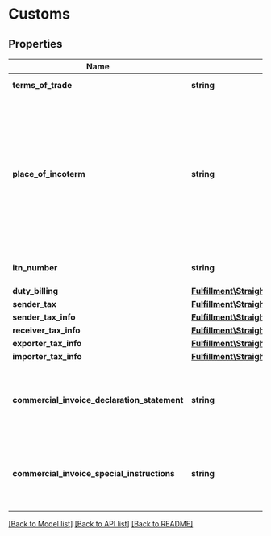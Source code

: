 # Customs

## Properties
Name | Type | Description | Notes
------------ | ------------- | ------------- | -------------
**terms_of_trade** | **string** | Optional IncoTerms | [optional] 
**place_of_incoterm** | **string** | Optional Place of Incoterm for DHL  If not specified, place of incoterm will be determined from Terns and sender or consignee city | [optional] 
**itn_number** | **string** | ITN number or AES exemption | [optional] 
**duty_billing** | [**Fulfillment\StraightShip\Client\Model\DutyBilling**](DutyBilling.md) |  | [optional] 
**sender_tax** | [**Fulfillment\StraightShip\Client\Model\TaxInfo**](TaxInfo.md) |  | [optional] 
**sender_tax_info** | [**Fulfillment\StraightShip\Client\Model\TaxInfo**](TaxInfo.md) |  | [optional] 
**receiver_tax_info** | [**Fulfillment\StraightShip\Client\Model\TaxInfo**](TaxInfo.md) |  | [optional] 
**exporter_tax_info** | [**Fulfillment\StraightShip\Client\Model\TaxInfo**](TaxInfo.md) |  | [optional] 
**importer_tax_info** | [**Fulfillment\StraightShip\Client\Model\TaxInfo**](TaxInfo.md) |  | [optional] 
**commercial_invoice_declaration_statement** | **string** | Declaration statement on commercial invoice (Fedex, UPS, DHL) | [optional] 
**commercial_invoice_special_instructions** | **string** | Special instructions on commercial invoice (Fedex, UPS, DHL) | [optional] 

[[Back to Model list]](../../README.md#documentation-for-models) [[Back to API list]](../../README.md#documentation-for-api-endpoints) [[Back to README]](../../README.md)

